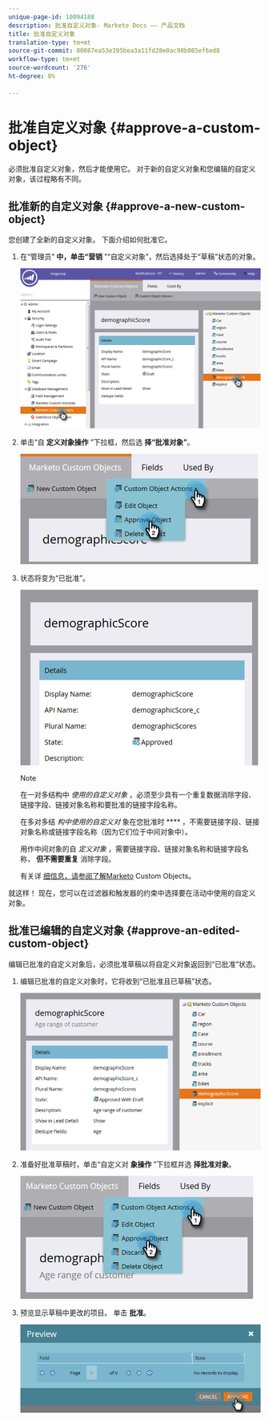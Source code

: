 ```yaml
---
unique-page-id: 10094188
description: 批准自定义对象- Marketo Docs —— 产品文档
title: 批准自定义对象
translation-type: tm+mt
source-git-commit: 00887ea53e395bea3a11fd28e0ac98b085ef6ed8
workflow-type: tm+mt
source-wordcount: '276'
ht-degree: 0%

---
```



# 批准自定义对象 {#approve-a-custom-object}

必须批准自定义对象，然后才能使用它。 对于新的自定义对象和您编辑的自定义对象，该过程略有不同。

## 批准新的自定义对象 {#approve-a-new-custom-object}

您创建了全新的自定义对象。 下面介绍如何批准它。

1. 在“管理员” **中，单击“营销** ”“自定义对象”，然后选择处于“草稿”状态的对象。

   ![](assets/one.png)

1. 单击“自 **定义对象操作** ”下拉框，然后选 **择“批准对象”**。

   ![](assets/two.png)

1. 状态将变为“已批准”。

   ![](assets/three.png)

   >[!NOTE]
   >
   >在一对多结构中 *使用的自定义对象* ，必须至少具有一个重复数据消除字段、链接字段、链接对象名称和要批准的链接字段名称。
   >
   >
   >在多对多结 *构中使用的自定义对* 象在您批准时 **** ，不需要链接字段、链接对象名称或链接字段名称（因为它们位于中间对象中）。
   >
   >
   >用作中间对象的自 *定义对象* ，需要链接字段、链接对象名称和链接字段名称， **但不需要重复** 消除字段。
   >
   >
   >有关详 [细信息，请参阅了解Marketo](understanding-marketo-custom-objects.md) Custom Objects。

就这样！ 现在，您可以在过滤器和触发器的约束中选择要在活动中使用的自定义对象。

## 批准已编辑的自定义对象 {#approve-an-edited-custom-object}

编辑已批准的自定义对象后，必须批准草稿以将自定义对象返回到“已批准”状态。

1. 编辑已批准的自定义对象时，它将收到“已批准且已草稿”状态。

   ![](assets/four.png)

1. 准备好批准草稿时，单击“自定义对 **象操作** ”下拉框并选 **择批准对象**。

   ![](assets/five-1.png)

1. 预览显示草稿中更改的项目。 单击 **批准**。

   ![](assets/six-1.png)

